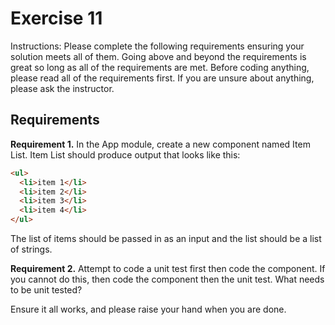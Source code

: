 # Exercise 11

Instructions: Please complete the following requirements ensuring your solution meets all of them. Going above and beyond the requirements is great so long as all of the requirements are met. Before coding anything, please read all of the requirements first. If you are unsure about anything, please ask the instructor.

## Requirements

**Requirement 1.** In the App module, create a new component named Item List. Item List should produce output that looks like this:

```html
<ul>
  <li>item 1</li>
  <li>item 2</li>
  <li>item 3</li>
  <li>item 4</li>
</ul>
```

The list of items should be passed in as an input and the list should be a list of strings.

**Requirement 2.** Attempt to code a unit test first then code the component. If you cannot do this, then code the component then the unit test. What needs to be unit tested?


Ensure it all works, and please raise your hand when you are done.